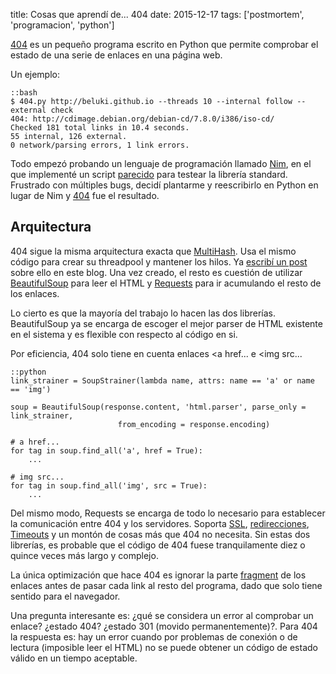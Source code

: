 title: Cosas que aprendí de... 404
date: 2015-12-17
tags: ['postmortem', 'programacion', 'python']

[404][] es un pequeño programa escrito en Python que permite comprobar el estado
de una serie de enlaces en una página web.

Un ejemplo:

    ::bash
    $ 404.py http://beluki.github.io --threads 10 --internal follow --external check
    404: http://cdimage.debian.org/debian-cd/7.8.0/i386/iso-cd/
    Checked 181 total links in 10.4 seconds.
    55 internal, 126 external.
    0 network/parsing errors, 1 link errors.

Todo empezó probando un lenguaje de programación llamado [Nim][], en el que
implementé un script [parecido][] para testear la librería standard. Frustrado con
múltiples bugs, decidí plantarme y reescribirlo en Python en lugar de Nim y [404][]
fue el resultado.

[404]: https://github.com/Beluki/404
[Nim]: http://nim-lang.org
[parecido]: https://github.com/nim-lang/Nim/issues/2650

## Arquitectura

404 sigue la misma arquitectura exacta que [MultiHash][]. Usa el mismo código para crear
su threadpool y mantener los hilos. Ya [escribí un post][] sobre ello en este blog. Una
vez creado, el resto es cuestión de utilizar [BeautifulSoup][] para leer el HTML y
[Requests][] para ir acumulando el resto de los enlaces.

[escribí un post]: http://beluki.github.io/post/respuesta-inmediata-con-multiples-hilos/
[MultiHash]: https://github.com/Beluki/MultiHash

[BeautifulSoup]: http://www.crummy.com/software/BeautifulSoup
[Requests]: http://docs.python-requests.org/en/latest

Lo cierto es que la mayoría del trabajo lo hacen las dos librerías. BeautifulSoup
ya se encarga de escoger el mejor parser de HTML existente en el sistema y es flexible
con respecto al código en si.

Por eficiencia, 404 solo tiene en cuenta enlaces <a href... e <img src...

    ::python
    link_strainer = SoupStrainer(lambda name, attrs: name == 'a' or name == 'img')

    soup = BeautifulSoup(response.content, 'html.parser', parse_only = link_strainer,
                            from_encoding = response.encoding)

    # a href...
    for tag in soup.find_all('a', href = True):
        ...

    # img src...
    for tag in soup.find_all('img', src = True):
        ...


Del mismo modo, Requests se encarga de todo lo necesario para establecer la
comunicación entre 404 y los servidores. Soporta [SSL][], [redirecciones][],
[Timeouts][] y un montón de cosas más que 404 no necesita. Sin estas dos librerías,
es probable que el código de 404 fuese tranquilamente diez o quince veces más largo y complejo.

[SSL]: http://docs.python-requests.org/en/latest/user/advanced/#ssl-cert-verification
[redirecciones]: http://docs.python-requests.org/en/latest/user/quickstart/#redirection-and-history
[Timeouts]: http://docs.python-requests.org/en/latest/user/quickstart/#timeouts

La única optimización que hace 404 es ignorar la parte [fragment][] de los enlaces
antes de pasar cada link al resto del programa, dado que solo tiene sentido para
el navegador.

[fragment]: https://en.wikipedia.org/wiki/Fragment_identifier

Una pregunta interesante es: ¿qué se considera un error al comprobar un enlace?
¿estado 404? ¿estado 301 (movido permanentemente)?. Para 404 la respuesta es:
hay un error cuando por problemas de conexión o de lectura (imposible leer el HTML)
no se puede obtener un código de estado válido en un tiempo aceptable.

